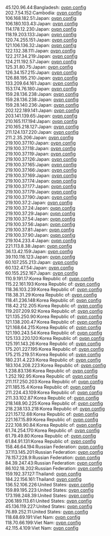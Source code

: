 45.120.96.44:Bangladesh: [ovpn config](vpn/45_120_96_44.ovpn)  
202.7.54.152:Cambodia: [ovpn config](vpn/202_7_54_152.ovpn)  
106.168.182.51:Japan: [ovpn config](vpn/106_168_182_51.ovpn)  
106.180.103.43:Japan: [ovpn config](vpn/106_180_103_43.ovpn)  
114.178.12.230:Japan: [ovpn config](vpn/114_178_12_230.ovpn)  
118.19.203.133:Japan: [ovpn config](vpn/118_19_203_133.ovpn)  
120.74.255.151:Japan: [ovpn config](vpn/120_74_255_151.ovpn)  
121.106.136.32:Japan: [ovpn config](vpn/121_106_136_32.ovpn)  
122.132.38.111:Japan: [ovpn config](vpn/122_132_38_111.ovpn)  
122.217.34.219:Japan: [ovpn config](vpn/122_217_34_219.ovpn)  
124.211.192.57:Japan: [ovpn config](vpn/124_211_192_57.ovpn)  
125.31.80.75:Japan: [ovpn config](vpn/125_31_80_75.ovpn)  
126.34.157.215:Japan: [ovpn config](vpn/126_34_157_215.ovpn)  
126.88.195.210:Japan: [ovpn config](vpn/126_88_195_210.ovpn)  
133.209.64.161:Japan: [ovpn config](vpn/133_209_64_161.ovpn)  
153.174.76.180:Japan: [ovpn config](vpn/153_174_76_180.ovpn)  
159.28.136.238:Japan: [ovpn config](vpn/159_28_136_238.ovpn)  
159.28.136.238:Japan: [ovpn config](vpn/159_28_136_238.ovpn)  
159.28.140.236:Japan: [ovpn config](vpn/159_28_140_236.ovpn)  
202.122.189.141:Japan: [ovpn config](vpn/202_122_189_141.ovpn)  
203.141.139.65:Japan: [ovpn config](vpn/203_141_139_65.ovpn)  
210.165.117.194:Japan: [ovpn config](vpn/210_165_117_194.ovpn)  
210.165.218.127:Japan: [ovpn config](vpn/210_165_218_127.ovpn)  
211.124.137.220:Japan: [ovpn config](vpn/211_124_137_220.ovpn)  
211.2.35.206:Japan: [ovpn config](vpn/211_2_35_206.ovpn)  
219.100.37.110:Japan: [ovpn config](vpn/219_100_37_110.ovpn)  
219.100.37.118:Japan: [ovpn config](vpn/219_100_37_118.ovpn)  
219.100.37.119:Japan: [ovpn config](vpn/219_100_37_119.ovpn)  
219.100.37.126:Japan: [ovpn config](vpn/219_100_37_126.ovpn)  
219.100.37.165:Japan: [ovpn config](vpn/219_100_37_165.ovpn)  
219.100.37.166:Japan: [ovpn config](vpn/219_100_37_166.ovpn)  
219.100.37.169:Japan: [ovpn config](vpn/219_100_37_169.ovpn)  
219.100.37.174:Japan: [ovpn config](vpn/219_100_37_174.ovpn)  
219.100.37.177:Japan: [ovpn config](vpn/219_100_37_177.ovpn)  
219.100.37.179:Japan: [ovpn config](vpn/219_100_37_179.ovpn)  
219.100.37.190:Japan: [ovpn config](vpn/219_100_37_190.ovpn)  
219.100.37.2:Japan: [ovpn config](vpn/219_100_37_2.ovpn)  
219.100.37.24:Japan: [ovpn config](vpn/219_100_37_24.ovpn)  
219.100.37.29:Japan: [ovpn config](vpn/219_100_37_29.ovpn)  
219.100.37.54:Japan: [ovpn config](vpn/219_100_37_54.ovpn)  
219.100.37.56:Japan: [ovpn config](vpn/219_100_37_56.ovpn)  
219.100.37.81:Japan: [ovpn config](vpn/219_100_37_81.ovpn)  
219.100.37.90:Japan: [ovpn config](vpn/219_100_37_90.ovpn)  
219.104.233.4:Japan: [ovpn config](vpn/219_104_233_4.ovpn)  
221.113.8.38:Japan: [ovpn config](vpn/221_113_8_38.ovpn)  
36.13.42.159:Japan: [ovpn config](vpn/36_13_42_159.ovpn)  
39.110.116.123:Japan: [ovpn config](vpn/39_110_116_123.ovpn)  
60.107.255.213:Japan: [ovpn config](vpn/60_107_255_213.ovpn)  
60.132.47.54:Japan: [ovpn config](vpn/60_132_47_54.ovpn)  
60.155.252.167:Japan: [ovpn config](vpn/60_155_252_167.ovpn)  
110.9.191.17:Korea Republic of: [ovpn config](vpn/110_9_191_17.ovpn)  
115.22.161.193:Korea Republic of: [ovpn config](vpn/115_22_161_193.ovpn)  
118.36.103.239:Korea Republic of: [ovpn config](vpn/118_36_103_239.ovpn)  
118.38.31.29:Korea Republic of: [ovpn config](vpn/118_38_31_29.ovpn)  
118.41.236.148:Korea Republic of: [ovpn config](vpn/118_41_236_148.ovpn)  
118.42.212.205:Korea Republic of: [ovpn config](vpn/118_42_212_205.ovpn)  
119.207.209.92:Korea Republic of: [ovpn config](vpn/119_207_209_92.ovpn)  
121.135.250.90:Korea Republic of: [ovpn config](vpn/121_135_250_90.ovpn)  
121.138.200.47:Korea Republic of: [ovpn config](vpn/121_138_200_47.ovpn)  
121.168.64.215:Korea Republic of: [ovpn config](vpn/121_168_64_215.ovpn)  
121.190.243.54:Korea Republic of: [ovpn config](vpn/121_190_243_54.ovpn)  
125.133.220.120:Korea Republic of: [ovpn config](vpn/125_133_220_120.ovpn)  
125.191.143.26:Korea Republic of: [ovpn config](vpn/125_191_143_26.ovpn)  
175.201.227.195:Korea Republic of: [ovpn config](vpn/175_201_227_195.ovpn)  
175.215.219.51:Korea Republic of: [ovpn config](vpn/175_215_219_51.ovpn)  
180.231.4.223:Korea Republic of: [ovpn config](vpn/180_231_4_223.ovpn)  
183.104.208.223:Korea Republic of: [ovpn config](vpn/183_104_208_223.ovpn)  
1.238.83.136:Korea Republic of: [ovpn config](vpn/1_238_83_136.ovpn)  
1.252.192.95:Korea Republic of: [ovpn config](vpn/1_252_192_95.ovpn)  
211.117.250.203:Korea Republic of: [ovpn config](vpn/211_117_250_203.ovpn)  
211.185.15.4:Korea Republic of: [ovpn config](vpn/211_185_15_4.ovpn)  
211.224.43.109:Korea Republic of: [ovpn config](vpn/211_224_43_109.ovpn)  
211.33.102.87:Korea Republic of: [ovpn config](vpn/211_33_102_87.ovpn)  
218.148.90.225:Korea Republic of: [ovpn config](vpn/218_148_90_225.ovpn)  
218.238.133.218:Korea Republic of: [ovpn config](vpn/218_238_133_218.ovpn)  
221.157.12.68:Korea Republic of: [ovpn config](vpn/221_157_12_68.ovpn)  
221.167.15.89:Korea Republic of: [ovpn config](vpn/221_167_15_89.ovpn)  
222.108.90.84:Korea Republic of: [ovpn config](vpn/222_108_90_84.ovpn)  
61.74.254.170:Korea Republic of: [ovpn config](vpn/61_74_254_170.ovpn)  
61.79.49.80:Korea Republic of: [ovpn config](vpn/61_79_49_80.ovpn)  
61.84.91.131:Korea Republic of: [ovpn config](vpn/61_84_91_131.ovpn)  
158.46.64.194:Russian Federation: [ovpn config](vpn/158_46_64_194.ovpn)  
37.113.145.201:Russian Federation: [ovpn config](vpn/37_113_145_201.ovpn)  
78.157.228.9:Russian Federation: [ovpn config](vpn/78_157_228_9.ovpn)  
84.39.247.43:Russian Federation: [ovpn config](vpn/84_39_247_43.ovpn)  
86.102.18.202:Russian Federation: [ovpn config](vpn/86_102_18_202.ovpn)  
159.192.37.127:Thailand: [ovpn config](vpn/159_192_37_127.ovpn)  
184.22.156.161:Thailand: [ovpn config](vpn/184_22_156_161.ovpn)  
136.52.106.226:United States: [ovpn config](vpn/136_52_106_226.ovpn)  
159.89.195.223:United States: [ovpn config](vpn/159_89_195_223.ovpn)  
173.198.248.39:United States: [ovpn config](vpn/173_198_248_39.ovpn)  
206.189.113.61:United States: [ovpn config](vpn/206_189_113_61.ovpn)  
45.136.119.227:United States: [ovpn config](vpn/45_136_119_227.ovpn)  
76.89.252.11:United States: [ovpn config](vpn/76_89_252_11.ovpn)  
118.68.69.191:Viet Nam: [ovpn config](vpn/118_68_69_191.ovpn)  
118.70.66.199:Viet Nam: [ovpn config](vpn/118_70_66_199.ovpn)  
42.115.4.109:Viet Nam: [ovpn config](vpn/42_115_4_109.ovpn)  
